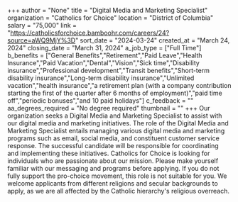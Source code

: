+++
author = "None"
title = "Digital Media and Marketing Specialist"
organization = "Catholics for Choice"
location = "District of Columbia"
salary = "75,000"
link = "https://catholicsforchoice.bamboohr.com/careers/24?source=aWQ9MjY%3D"
sort_date = "2024-03-24"
created_at = "March 24, 2024"
closing_date = "March 31, 2024"
a_job_type = ["Full Time"]
b_benefits = ["General Benefits","Retirement","Paid Leave","Health Insurance","Paid Vacation","Dental","Vision","Sick time","Disability insurance","Professional development","Transit benefits","Short-term disability insurance","Long-term disability insurance","Unlimited vacation","health insurance","a retirement plan (with a company contribution starting the first of the quarter after 6 months of employment)","paid time off","periodic bonuses","and 10 paid holidays"]
c_feedback = ""
aa_degrees_required = "No degree required"
thumbnail = ""
+++
Our organization seeks a Digital Media and Marketing Specialist to assist with our digital media and marketing initiatives. The role of the Digital Media and Marketing Specialist entails managing various digital media and marketing programs such as email, social media, and constituent customer service response. The successful candidate will be responsible for coordinating and implementing these initiatives. Catholics for Choice is looking for individuals who are passionate about our mission. Please make yourself familiar with our messaging and programs before applying. If you do not fully support the pro-choice movement, this role is not suitable for you. We welcome applicants from different religions and secular backgrounds to apply, as we are all affected by the Catholic hierarchy's religious overreach.